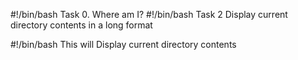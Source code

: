 #!/bin/bash
Task 0. Where am I?
#!/bin/bash
Task 2
Display current directory contents in a long format

#!/bin/bash
This will Display current directory contents
